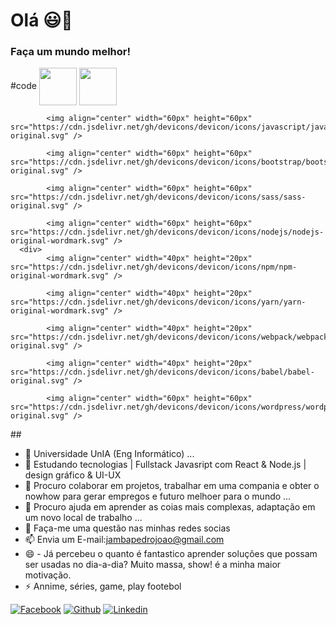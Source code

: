 # Olá 😃👋
### Faça um mundo melhor! 

<div style="display">
  #code
            <img align="center" width="60px" height="60px" src="https://cdn.jsdelivr.net/gh/devicons/devicon/icons/html5/html5-original-wordmark.svg" />
            <img align="center" width="60px" height="60px" src="https://cdn.jsdelivr.net/gh/devicons/devicon/icons/css3/css3-original-wordmark.svg" />
          
            <img align="center" width="60px" height="60px" src="https://cdn.jsdelivr.net/gh/devicons/devicon/icons/javascript/javascript-original.svg" />
  
            <img align="center" width="60px" height="60px" src="https://cdn.jsdelivr.net/gh/devicons/devicon/icons/bootstrap/bootstrap-original.svg" />
  
            <img align="center" width="60px" height="60px" src="https://cdn.jsdelivr.net/gh/devicons/devicon/icons/sass/sass-original.svg" />
          
            <img align="center" width="60px" height="60px" src="https://cdn.jsdelivr.net/gh/devicons/devicon/icons/nodejs/nodejs-original-wordmark.svg" />
      <div>
            <img align="center" width="40px" height="20px" src="https://cdn.jsdelivr.net/gh/devicons/devicon/icons/npm/npm-original-wordmark.svg" />
          
            <img align="center" width="40px" height="20px" src="https://cdn.jsdelivr.net/gh/devicons/devicon/icons/yarn/yarn-original-wordmark.svg" />
  
            <img align="center" width="40px" height="20px" src="https://cdn.jsdelivr.net/gh/devicons/devicon/icons/webpack/webpack-original.svg" />
          
            <img align="center" width="40px" height="20px" src="https://cdn.jsdelivr.net/gh/devicons/devicon/icons/babel/babel-original.svg" />
  </div>
            <imgalign="center" width="60px" height="60px" src="https://cdn.jsdelivr.net/gh/devicons/devicon/icons/react/react-original.svg" />
          
            <img align="center" width="60px" height="60px" src="https://cdn.jsdelivr.net/gh/devicons/devicon/icons/wordpress/wordpress-original.svg" />
 </div>
  ##

- 🔭 Universidade UnIA (Eng Informático) ...
- 🌱 Estudando tecnologias | Fullstack Javasript com React & Node.js | design gráfico & UI-UX
- 👯 Procuro colaborar em projetos, trabalhar em uma compania e obter o nowhow para gerar empregos e futuro melhoer para o mundo ...
- 🤔 Procuro ajuda em aprender as coias mais complexas, adaptação em um novo local de trabalho ...
- 💬 Faça-me uma questão nas minhas redes socias 
- 📫 Envia um E-mail:jambapedrojoao@gmail.com 
- 😄 - Já percebeu o quanto é fantastico aprender soluções que possam ser usadas no dia-a-dia? Muito massa, show! é a minha maior motivação.
- ⚡ Annime, séries, game, play footebol

[![Facebook](https://img.shields.io/badge/Facebook-1877F2?style=for-the-badge&logo=facebook&logoColor=white)](https://www.facebook.com/jambapedrojoao.joao)
[![Github](https://img.shields.io/badge/GitHub-100000?style=for-the-badge&logo=github&logoColor=white)](https://github.com/JambaGoDevCode)
[![Linkedin](https://img.shields.io/badge/LinkedIn-0077B5?style=for-the-badge&logo=linkedin&logoColor=white)](https://www.linkedin.com/in/joão-jamba-946735190/)

 
<!--
**JambaGoDevCode/JambaGoDevCode** is a ✨ _special_ ✨ repository because its `README.md` (this file) appears on your GitHub profile.

Here are some ideas to get you started:


-->
